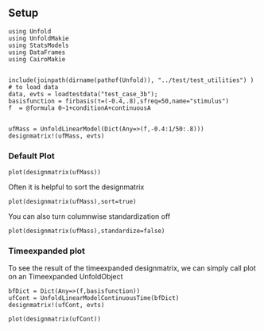 ## Setup
```@example
using Unfold
using UnfoldMakie
using StatsModels
using DataFrames
using CairoMakie


include(joinpath(dirname(pathof(Unfold)), "../test/test_utilities") ) # to load data
data, evts = loadtestdata("test_case_3b");
basisfunction = firbasis(τ=(-0.4,.8),sfreq=50,name="stimulus")
f  = @formula 0~1+conditionA+continuousA


ufMass = UnfoldLinearModel(Dict(Any=>(f,-0.4:1/50:.8)))
designmatrix!(ufMass, evts)
```

### Default Plot
```@example
plot(designmatrix(ufMass))
```

Often it is helpful to sort the designmatrix

```@example
plot(designmatrix(ufMass),sort=true)
```

You can also turn columnwise standardization off
```@example
plot(designmatrix(ufMass),standardize=false)
```


### Timeexpanded plot
To see the result of the timeexpanded designmatrix, we can simply call plot on an Timeexpanded UnfoldObject
```@example
bfDict = Dict(Any=>(f,basisfunction))
ufCont = UnfoldLinearModelContinuousTime(bfDict)
designmatrix!(ufCont, evts)

plot(designmatrix(ufCont))
```
